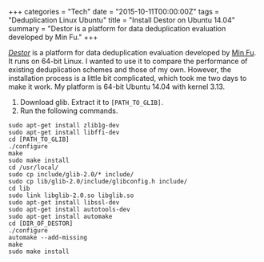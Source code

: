 +++
categories = "Tech"
date = "2015-10-11T00:00:00Z"
tags = "Deduplication Linux Ubuntu"
title = "Install Destor on Ubuntu 14.04"
summary = "Destor is a platform for data deduplication evaluation developed by Min Fu."
+++

[*Destor*](https://github.com/fomy/destor) is a platform for data deduplication evaluation developed by [Min Fu](https://github.com/fomy). It runs on 64-bit Linux. I wanted to use it to compare the performance of existing deduplication schemes and those of my own. However, the installation process is a little bit complicated, which took me two days to make it work. My platform is 64-bit Ubuntu 14.04 with kernel 3.13.

1. Download glib. Extract it to `[PATH_TO_GLIB]`.
2. Run the following commands.

```
sudo apt-get install zlib1g-dev
sudo apt-get install libffi-dev
cd [PATH_TO_GLIB]
./configure
make
sudo make install
cd /usr/local/
sudo cp include/glib-2.0/* include/
sudo cp lib/glib-2.0/include/glibconfig.h include/
cd lib
sudo link libglib-2.0.so libglib.so
sudo apt-get install libssl-dev
sudo apt-get install autotools-dev
sudo apt-get install automake
cd [DIR_OF_DESTOR]
./configure
automake --add-missing
make
sudo make install
```
